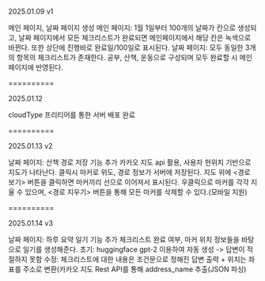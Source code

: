 2025.01.09
v1

메인 페이지, 날짜 페이지 생성
메인 페이지: 1월 1일부터 100개의 날짜가 칸으로 생성되고, 날짜 페이지에서 모든 체크리스트가 완료되면 메인페이지에서 해당 칸은 녹색으로 바뀐다. 또한 상단에 진행바로 완료일/100일로 표시된다.
날짜 페이지: 모두 동일한 3개의 항목의 체크리스트가 존재한다. 공부, 산책, 운동으로 구성되며 모두 완료할 시 메인 페이지에 반영된다.

==========

2025.01.12

cloudType 프리티어를 통한 서버 배포 완료

==========

2025.01.13
v2

날짜 페이지: 산책 경로 저장 기능 추가
카카오 지도 api 활용, 사용자 현위치 기반으로 지도가 나타난다. 클릭시 마커로 위도, 경로 정보가 서버에 저장된다. 지도 위에 <경로 보기> 버튼을 클릭하면 마커끼리 선으로 이어져서 표시된다. 우클릭으로 마커를 각각 지울 수 있으며, <경로 지우기> 버튼을 통해 모든 마커를 삭제할 수 있다.(모바일 지원)

==========

2025.01.14
v3

날짜 페이지: 하루 요약 일기 기능 추가
체크리스트 완료 여부, 마커 위치 정보들을 바탕으로 일기를 생성해준다.
초기: huggingface gpt-2 이용하여 자동 생성 -> 답변이 적절하지 못함
수정: 체크리스트에 대한 내용은 조건문으로 정해진 답변 출력 + 위치는 좌표를 주소로 변환(카카오 지도 Rest API를 통해 address_name 추출(JSON 파싱)

